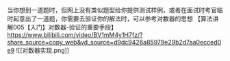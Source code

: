 当你想到一道题时，但网上没有类似题型给你提供测试样例，或者在面试时考官临时起意出了一道题，你需要去验证你的解法时，可以参考对数器的思想
【算法讲解005【入门】对数器-验证的重要手段】 https://www.bilibili.com/video/BV1mM4y1H7fz/?share_source=copy_web&vd_source=d9dc9426a85979e29b2d7aa0ecced0e9
![[对数器实现.png]]
